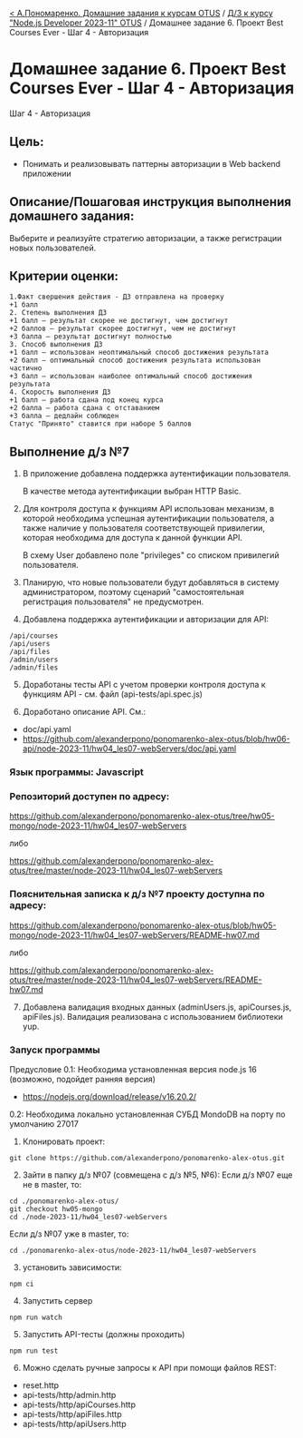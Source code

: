 [< А.Пономаренко. Домашние задания к курсам OTUS](../../README.md) / [Д/З к курсу "Node.js Developer 2023-11" OTUS](../README.md) / Домашнее задание 6.  Проект Best Courses Ever - Шаг 4 - Авторизация
# Домашнее задание 6.  Проект Best Courses Ever - Шаг 4 - Авторизация

Шаг 4 - Авторизация
## Цель:
  * Понимать и реализовывать паттерны авторизации в Web backend приложении



## Описание/Пошаговая инструкция выполнения домашнего задания:

Выберите и реализуйте стратегию авторизации, а также регистрации новых пользователей.

## Критерии оценки:

```
1.Факт свершения действия - ДЗ отправлена на проверку
+1 балл
2. Степень выполнения ДЗ
+1 балл – результат скорее не достигнут, чем достигнут
+2 баллов – результат скорее достигнут, чем не достигнут
+3 балла – результат достигнут полностью
3. Способ выполнения ДЗ
+1 балл – использован неоптимальный способ достижения результата
+2 балл – оптимальный способ достижения результата использован частично
+3 балл – использован наиболее оптимальный способ достижения результата
4. Скорость выполнения ДЗ
+1 балл – работа сдана под конец курса
+2 балла – работа сдана с отставанием
+3 балла – дедлайн соблюден
Статус "Принято" ставится при наборе 5 баллов
```

## Выполнение д/з №7
1. В приложение добавлена поддержка аутентификации пользователя. 

   В качестве метода аутентификации выбран HTTP Basic.

2. Для контроля доступа к функциям API использован механизм, в которой необходима успешная аутентификации пользователя, а также наличие у пользователя соответствующей привилегии, которая необходима для доступа к данной функции API. 

   В схему User добавлено поле "privileges" со списком привилегий пользователя.

3. Планирую, что новые пользователи будут добавляться в систему администратором, поэтому сценарий "самостоятельная регистрация пользователя" не предусмотрен.

4. Добавлена поддержка аутентификации и авторизации для API:
```
/api/courses
/api/users
/api/files
/admin/users
/admin/files
```
5. Доработаны тесты API с учетом проверки контроля доступа к функциям API - см. файл (api-tests/api.spec.js)

6. Доработано описание API. См.: 
* doc/api.yaml
* https://github.com/alexanderpono/ponomarenko-alex-otus/blob/hw06-api/node-2023-11/hw04_les07-webServers/doc/api.yaml

### Язык программы: Javascript
### Репозиторий доступен по адресу:
https://github.com/alexanderpono/ponomarenko-alex-otus/tree/hw05-mongo/node-2023-11/hw04_les07-webServers

либо 

https://github.com/alexanderpono/ponomarenko-alex-otus/tree/master/node-2023-11/hw04_les07-webServers


### Пояснительная записка к д/з №7 проекту доступна по адресу:
https://github.com/alexanderpono/ponomarenko-alex-otus/blob/hw05-mongo/node-2023-11/hw04_les07-webServers/README-hw07.md

либо 

https://github.com/alexanderpono/ponomarenko-alex-otus/tree/master/node-2023-11/hw04_les07-webServers/README-hw07.md

7. Добавлена валидация входных данных (adminUsers.js, apiCourses.js, apiFiles.js). Валидация реализована  с использованием библиотеки yup.

### Запуск программы
Предусловие
0.1: Необходима установленная версия node.js 16 (возможно, подойдет ранняя версия)
- https://nodejs.org/download/release/v16.20.2/

0.2: Необходима локально установленная СУБД MondoDB на порту по умолчанию 27017


1. Клонировать проект: 
```
git clone https://github.com/alexanderpono/ponomarenko-alex-otus.git
```

2. Зайти в папку д/з №07 (совмещена с д/з №5, №6): 
Если д/з №07 еще не в master, то:
```
cd ./ponomarenko-alex-otus/
git checkout hw05-mongo
cd ./node-2023-11/hw04_les07-webServers
```

Если д/з №07 уже в master, то:

```
cd ./ponomarenko-alex-otus/node-2023-11/hw04_les07-webServers
```
 

3. установить зависимости:  
```
npm ci
```

4. Запустить сервер
```
npm run watch
```

5. Запустить API-тесты (должны проходить)
```
npm run test
```

6. Можно сделать ручные запросы к API при помощи файлов REST:
* reset.http
* api-tests/http/admin.http
* api-tests/http/apiCourses.http
* api-tests/http/apiFiles.http
* api-tests/http/apiUsers.http
